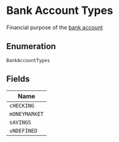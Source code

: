 
# Bank Account Types

Financial purpose of the [bank account](#/rest/models/structures/bank-account-type)

## Enumeration

`BankAccountTypes`

## Fields

| Name |
|  --- |
| `cHECKING` |
| `mONEYMARKET` |
| `sAVINGS` |
| `uNDEFINED` |

